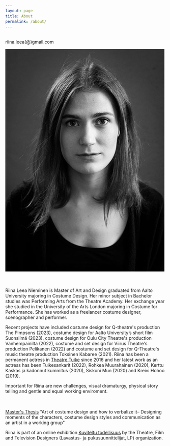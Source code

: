 ```yaml
---
layout: page
title: About
permalink: /about/
---
```

<br/>
riina.leea(@)gmail.com  
<br/>

![alt text](/assets/riina-8.jpg)  
<br/>
<br/>
<div class="post-text-alone">  
Riina Leea Nieminen is Master of Art and Design graduated from Aalto University majoring in Costume Design. Her minor subject in Bachelor studies was Performing Arts from the Theatre Academy. Her exchange year she studied in the University of the Arts London majoring in Costume for Performance. She has worked as a freelancer costume designer, scenographer and performer.  
<p></p>   
Recent projects have included costume design for Q-theatre's production The Pimpsons (2023), costume design for Aalto University’s short film Suonsilmä (2023), costume design for Oulu City Theatre's production Vanhempainilta (2022), costume and set design for Viirus Theatre's production Pelikanen (2022) and costume and set design for Q-Theatre's music theatre production Toksinen Kabaree (2021). Riina has been a permanent actress in <a href="https://www.teatterituike.fi/2022/02/04/riina-nieminen/">Theatre Tuike</a> since 2016 and her latest work as an actress has been Tuikesankarit (2022), Rohkea Muurahainen (2020), Kerttu Kaskas ja kadonnut kummitus (2020), Siskoni Mun (2020) and Kreivi Hohoo (2019).  
<p></p>
Important for Riina are new challenges, visual dramaturgy, physical story telling and gentle and equal working enviroment.  
<p></p>
<br/>
<br/>
<a href="https://aaltodoc.aalto.fi/handle/123456789/101800">Master's Thesis</a> "Art of costume design and how to verbalize it– Designing moments of the characters, costume design styles and communication as an artist in a working group"
<p></p>
Riina is part of an online exhibition <a href="https://kuviteltutodellisuus.fi/osallistuja/riina-nieminen/">Kuviteltu todellisuus</a> by the Theatre, Film and Television Designers (Lavastus- ja pukusuunnittelijat, LP) organization.
</div>  
<p></p>


<!-- [Download CV](2020cvnieminen.pdf) -->